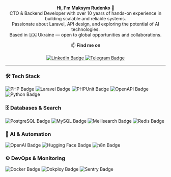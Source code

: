<p align="center">
  <strong>Hi, I'm Maksym Rudenko 👋</strong><br/>
  CTO & Backend Developer with over 10 years of hands-on experience in building scalable and reliable systems.<br/>
  Passionate about Laravel, API design, and exploring the potential of AI technologies.<br/>
  Based in 🇺🇦 Ukraine — open to global opportunities and collaborations.
</p>

<p align="center" id="badges">
  📫 <strong>Find me on</strong><br/><br/>
  <a href="https://www.linkedin.com/in/rudenkowd/">
    <img src="https://img.shields.io/badge/LinkedIn-blue?logo=linkedin&logoColor=white&style=for-the-badge" alt="LinkedIn Badge"/>
  </a>
  <a href="https://t.me/rudenkowd">
    <img src="https://img.shields.io/badge/Telegram-blue?logo=telegram&logoColor=white&style=for-the-badge" alt="Telegram Badge"/>
  </a>
</p>

---

### 🛠️ Tech Stack

<p>  
  <img src="https://img.shields.io/badge/PHP-777BB4?logo=php&logoColor=white&style=for-the-badge" alt="PHP Badge"/>
  <img src="https://img.shields.io/badge/Laravel-red?logo=laravel&logoColor=white&style=for-the-badge" alt="Laravel Badge"/>
  <img src="https://img.shields.io/badge/PHPUnit-6C479C?logo=php&logoColor=white&style=for-the-badge" alt="PHPUnit Badge"/>
  <img src="https://img.shields.io/badge/OpenAPI-green?logo=openapiinitiative&logoColor=white&style=for-the-badge" alt="OpenAPI Badge"/>
  <img src="https://img.shields.io/badge/Python-3776AB?logo=python&logoColor=white&style=for-the-badge" alt="Python Badge"/>
</p>

### 🗄️ Databases & Search

<p>
  <img src="https://img.shields.io/badge/PostgreSQL-336791?logo=postgresql&logoColor=white&style=for-the-badge" alt="PostgreSQL Badge"/>
  <img src="https://img.shields.io/badge/MySQL-4479A1?logo=mysql&logoColor=white&style=for-the-badge" alt="MySQL Badge"/>
  <img src="https://img.shields.io/badge/Meilisearch-8A45F8?logo=meilisearch&logoColor=white&style=for-the-badge" alt="Meilisearch Badge"/>
  <img src="https://img.shields.io/badge/Redis-DC382D?logo=redis&logoColor=white&style=for-the-badge" alt="Redis Badge"/>
</p>

### 🤖 AI & Automation

<p>
  <img src="https://img.shields.io/badge/OpenAI-412991?logo=openai&logoColor=white&style=for-the-badge" alt="OpenAI Badge"/>
  <img src="https://img.shields.io/badge/HuggingFace-FFD21F?logo=huggingface&logoColor=black&style=for-the-badge" alt="Hugging Face Badge"/>
  <img src="https://img.shields.io/badge/n8n-EF652A?logo=n8n&logoColor=white&style=for-the-badge" alt="n8n Badge"/>
</p>

### ⚙️ DevOps & Monitoring

<p>
  <img src="https://img.shields.io/badge/Docker-2496ED?logo=docker&logoColor=white&style=for-the-badge" alt="Docker Badge"/>
  <img src="https://img.shields.io/badge/Dokploy-2A2A2A?logo=dokploy&logoColor=white&style=for-the-badge" alt="Dokploy Badge"/>
  <img src="https://img.shields.io/badge/Sentry-362D59?logo=sentry&logoColor=white&style=for-the-badge" alt="Sentry Badge"/>
</p>
